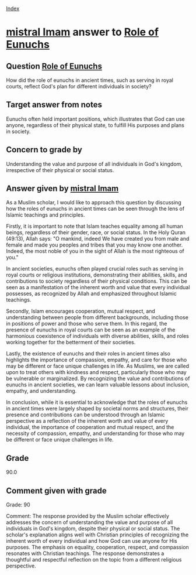 
[Index](../../index.md)
# [mistral Imam](../../answering_models/mistral_Imam.md) answer to [Role of Eunuchs](../../questions/Role_of_Eunuchs.md)

## Question [Role of Eunuchs](../../questions/Role_of_Eunuchs.md)
How did the role of eunuchs in ancient times, such as serving in royal courts, reflect God's plan for different individuals in society?

## Target answer from notes
Eunuchs often held important positions, which illustrates that God can use anyone, regardless of their physical state, to fulfill His purposes and plans in society.

## Concern to grade by
Understanding the value and purpose of all individuals in God's kingdom, irrespective of their physical or social status.

## Answer given by [mistral Imam](../../answering_models/mistral_Imam.md)
 As a Muslim scholar, I would like to approach this question by discussing how the roles of eunuchs in ancient times can be seen through the lens of Islamic teachings and principles.

Firstly, it is important to note that Islam teaches equality among all human beings, regardless of their gender, race, or social status. In the Holy Quran (49:13), Allah says: "O mankind, indeed We have created you from male and female and made you peoples and tribes that you may know one another. Indeed, the most noble of you in the sight of Allah is the most righteous of you."

In ancient societies, eunuchs often played crucial roles such as serving in royal courts or religious institutions, demonstrating their abilities, skills, and contributions to society regardless of their physical conditions. This can be seen as a manifestation of the inherent worth and value that every individual possesses, as recognized by Allah and emphasized throughout Islamic teachings.

Secondly, Islam encourages cooperation, mutual respect, and understanding between people from different backgrounds, including those in positions of power and those who serve them. In this regard, the presence of eunuchs in royal courts can be seen as an example of the harmonious coexistence of individuals with diverse abilities, skills, and roles working together for the betterment of their societies.

Lastly, the existence of eunuchs and their roles in ancient times also highlights the importance of compassion, empathy, and care for those who may be different or face unique challenges in life. As Muslims, we are called upon to treat others with kindness and respect, particularly those who may be vulnerable or marginalized. By recognizing the value and contributions of eunuchs in ancient societies, we can learn valuable lessons about inclusion, empathy, and understanding.

In conclusion, while it is essential to acknowledge that the roles of eunuchs in ancient times were largely shaped by societal norms and structures, their presence and contributions can be understood through an Islamic perspective as a reflection of the inherent worth and value of every individual, the importance of cooperation and mutual respect, and the necessity of compassion, empathy, and understanding for those who may be different or face unique challenges in life.

## Grade
90.0

## Comment given with grade
Grade: 90

Comment: The response provided by the Muslim scholar effectively addresses the concern of understanding the value and purpose of all individuals in God's kingdom, despite their physical or social status. The scholar's explanation aligns well with Christian principles of recognizing the inherent worth of every individual and how God can use anyone for His purposes. The emphasis on equality, cooperation, respect, and compassion resonates with Christian teachings. The response demonstrates a thoughtful and respectful reflection on the topic from a different religious perspective.
